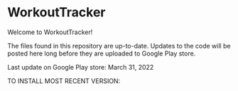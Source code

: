 # WorkoutTracker

Welcome to WorkoutTracker!

The files found in this repository are up-to-date. Updates to the code will be posted here long before they are uploaded to Google Play store. 

Last update on Google Play store: March 31, 2022

TO INSTALL MOST RECENT VERSION: 

